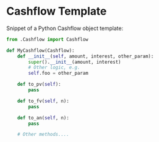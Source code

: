 # Cashflow Template

Snippet of a Python Cashflow object template:

``` Python
from .Cashflow import Cashflow

def MyCashflow(Cashflow):
    def __init__(self, amount, interest, other_param):
        super().__init__(amount, interest)
        # Other logic, e.g.
        self.foo = other_param

    def to_pv(self):
        pass

    def to_fv(self, n):
        pass

    def to_an(self, n):
        pass

    # Other methods....

```